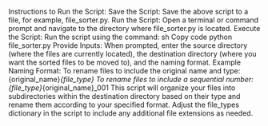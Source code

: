 Instructions to Run the Script:
Save the Script: Save the above script to a file, for example, file_sorter.py.
Run the Script: Open a terminal or command prompt and navigate to the directory where file_sorter.py is located.
Execute the Script: Run the script using the command:
sh
Copy code
python file_sorter.py
Provide Inputs: When prompted, enter the source directory (where the files are currently located), the destination directory (where you want the sorted files to be moved to), and the naming format.
Example Naming Format:
To rename files to include the original name and type: {original_name}_{file_type}
To rename files to include a sequential number: {file_type}_{original_name}_001
This script will organize your files into subdirectories within the destination directory based on their type and rename them according to your specified format. Adjust the file_types dictionary in the script to include any additional file extensions as needed.
